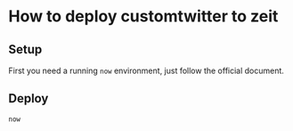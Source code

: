 # How to deploy customtwitter to zeit

## Setup

First you need a running `now` environment, just follow the official document.

## Deploy

```
now
```
